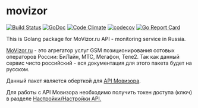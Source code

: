 # movizor
[![Build Status](https://travis-ci.org/grender/movizor.svg?branch=master)](https://travis-ci.org/grender/movizor)
[![GoDoc](https://godoc.org/github.com/grender/movizor?status.svg)](https://godoc.org/github.com/grender/movizor)
[![Code Climate](https://codeclimate.com/github/grender/movizor/badges/gpa.svg)](https://codeclimate.com/github/grender/movizor)
[![codecov](https://codecov.io/gh/grender/movizor/branch/master/graph/badge.svg)](https://codecov.io/gh/grender/movizor)
[![Go Report Card](https://goreportcard.com/badge/grender/movizor)](https://goreportcard.com/report/grender/movizor)

This is Golang package for MoVizor.ru API - monitoring service in Russia.

[MoVizor.ru](http://movizor.ru) - это агрегатор услуг GSM позиционирования сотовых операторов России: БиЛайн, МТС, Мегафон, Теле2.
Так как данный сервис чисто российский - вся документация для этого пакета будет на русском.

Данный пакет является оберткой для [API Мовизора](https://movizor.ru/static/js/swagger-ui-3/).

Для работы с API Мовизора необходимо получить токен доступа (ключ) в разделе [Настройки/Настройки API.](https://movizor.ru/client/settings/api/)


